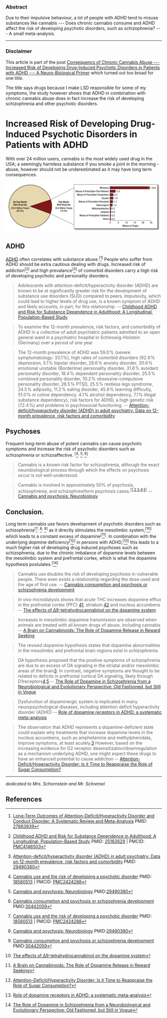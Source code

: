 ### Abstract
Due to their impulsive behaviour, a lot of people with ADHD tend to misuse substances like cannabis --- Does chronic cannabis consume and ADHD affect the risk of developing psychotic disorders, such as schizophrenia? --- A small meta-analysis.

<!--more-->
----
### Disclaimer
This article is part of the post [Consequencs of Chronic Cannabis Abuse --- Increased Risk of Developing Drug-Induced Psychotic Disorders in Patients with ADHD --- A Neuro-Biological Primer](https://oxytocin.home.blog/2019/06/27/consequences-of-chronic-drug-abuse/) which turned out too broad for one title. 

The title says drugs because I make LSD responsible for some of my symptoms, the study however shows that ADHD in combination with chronic cannabis abuse does in fact increase the risk of developing schizophrenia and other psychotic disorders.

# Increased Risk of Developing Drug-Induced Psychotic Disorders in Patients with ADHD
With over 24 million users, cannabis is the most widely used drug in the USA; a seemingly harmless substance if you smoke a joint in the morning - abuse, however should not be underestimated as it may have long term consequences.

[![National Survey on Drug Use and Health][cannabis-statistics-image]][cannabis-statistics]

## ADHD
[ADHD] often correlates with substance abuse.<sup>[</sup>[^adhd-substance-misuse]<sup>]</sup> People who suffer from ADHD should be extra cautious dealing with drugs. Increased risk of addiction<sup>[</sup>[^adhd-substance-misuse-2]<sup>]</sup> and high prevalance<sup>[</sup>[^adhd-prevalance]<sup>]</sup> of comorbid disorders carry a high risk of developing psychotic and personality disorders.

> Adolescents with attention-deficit/hyperactivity disorder (ADHD) are known to be at significantly greater risk for the development of substance use disorders (SUD) compared to peers. Impulsivity, which could lead to higher levels of drug use, is a known symptom of ADHD and likely accounts, in part, for this relationship. 
>  -- [Childhood ADHD and Risk for Substance Dependence in Adulthood: A Longitudinal, Population-Based Study]

> To examine the 12-month prevalence, risk factors, and comorbidity of ADHD in a collective of adult psychiatric patients admitted to an open general ward in a psychiatric hospital in Schleswig-Holstein (Germany) over a period of one year

> The 12-month prevalence of ADHD was 59.0 % (severe symptomatology: 33.1 %), high rates of comorbid disorders (92.9 % depression, 5.1 % bipolar disorder, 28.6 % anxiety disorder, 30.6 % emotional unstable (Borderline) personality disorder, 31.6 % avoidant personality disorder, 18.4 % dependent personality disorder, 25.5 % combined personality disorder, 10.2 % obsessive-compulsive personality disorder, 26.5 % PTSD, 25.5 % restless legs syndrome, 24.5 % adiposity, 11.2 % eating disorder, 45.9 % learning difficulty, 51.0 % ni cotine dependency, 4.1 % alcohol dependency, 7.1 % illegal substance dependency), risk factors for ADHD, a high genetic risk (72.4 %) and problems in psychosocial functioning.
> -- [Attention-deficit/hyperactivity disorder (ADHD) in adult psychiatry: Data on 12-month prevalence, risk factors and comorbidity]

## Psychoses
Frequent long-term abuse of potent cannabis can cause psychotic symptoms and increase the risk of psychotic disorders such as schizophrenia or schizoaffective.
<sup>[</sup>[^cannabis-psychosis-risk-factor]<sup>, </sup>[^cannabis-schizo-evidence]<sup>, </sup>[^cannabis-schizo-risk-value]<sup>]</sup>
 
> Cannabis is a known risk factor for schizophrenia, although the exact neurobiological process through which the effects on psychosis occur is not well-understood.

> Cannabis is involved in approximately 50% of psychosis, schizophrenia, and schizophreniform psychosis cases.<sup>[[1](https://www.ncbi.nlm.nih.gov/pmc/articles/PMC3927252/#ref1),[2](https://www.ncbi.nlm.nih.gov/pmc/articles/PMC3927252/#ref2),[3](https://www.ncbi.nlm.nih.gov/pmc/articles/PMC3927252/#ref3),[4](https://www.ncbi.nlm.nih.gov/pmc/articles/PMC3927252/#ref4),[5](https://www.ncbi.nlm.nih.gov/pmc/articles/PMC3927252/#ref5)]</sup> 
> --  [Cannabis and psychosis: Neurobiology]
## Conclusion.
Long term cannabis use favors development of psychotic disorders such as schizophrenia<sup>[</sup>[^cannabis-psychosis-risk-factor]<sup>, </sup>[^cannabis-schizo-evidence]<sup>, </sup>[^cannabis-schizo-risk-value]<sup>]</sup> as it directly stimulates the mesolimbic system,<sup>[</sup>[^cannabis-effects-thc]<sup>]</sup> which leads to a constant excess of dopamine<sup>[</sup>[^cannabis-dopamine]<sup>]</sup>. In combination with the underlying dopmine deficiency<sup>[</sup>[^adhd-sugar]<sup>]</sup> in persons with ADHD,<sup>[</sup>[^adhd-dopa]<sup>]</sup> this leads to a much higher risk of developing drug induced psychoses such as schizophrenia, due to the chronic imbalance of dopamine levels between the mesolimbic system and prefrontal cortex, which is what the dopamine hypothesis postulates.<sup>[</sup>[^schizo-role-dopamine]<sup>]</sup>

> Cannabis use doubles the risk of developing psychosis in vulnerable people. There even exists a relationship regarding the dose used and the age of first use.
 -- [Cannabis consumption and psychosis or schizophrenia development]
 
> *In vivo* microdialysis shows that acute THC increases dopamine efflux in the prefrontal cortex (PFC) [41](https://www.ncbi.nlm.nih.gov/pmc/articles/PMC5123717/#R41), striatum [42](https://www.ncbi.nlm.nih.gov/pmc/articles/PMC5123717/#R42) and nucleus accumbens
> -- [The effects of Δ9-tetrahydrocannabinol on the dopamine system]

> Increases in mesolimbic dopamine transmission are observed when animals are treated with all known drugs of abuse, including cannabis
> -- [A Brain on Cannabinoids: The Role of Dopamine Release in Reward Seeking]

> The revised dopamine hypothesis states that dopamine abnormalities in the mesolimbic and prefrontal brain regions exist in schizophrenia.

> DA hypothesis proposed that the positive symptoms of schizophrenia are due to an excess of DA signaling in the striatal and/or mesolimbic areas of the brain[3](https://www.ncbi.nlm.nih.gov/pmc/articles/PMC3635536/#R3). In contrast, negative symptoms are thought to be related to deficits in prefrontal cortical DA signaling, likely through D1receptors[4](https://www.ncbi.nlm.nih.gov/pmc/articles/PMC3635536/#R4),[5](https://www.ncbi.nlm.nih.gov/pmc/articles/PMC3635536/#R5)
>  -- [The Role of Dopamine in Schizophrenia from a Neurobiological and Evolutionary Perspective: Old Fashioned, but Still in Vogue]

> Dysfunction of dopaminergic system is implicated in many neuropsychological diseases, including attention deficit hyperactivity disorder (ADHD)
> -- [Role of dopamine receptors in ADHD: a systematic meta-analysis]

> The observation that ADHD represents a dopamine-deficient state could explain why treatments that increase dopamine levels in the nucleus accumbens, such as amphetamine and methylphenidate, improve symptoms, at least acutely.[3](https://www.ncbi.nlm.nih.gov/pmc/articles/PMC3598008/#R3) However, based on the increasing evidence for D2 receptor desensitization/downregulation as a mechanism underlying ADHD, one might expect these drugs to have an enhanced potential to cause addiction
>  -- [Attention-Deficit/Hyperactivity Disorder: Is it Time to Reappraise the Role of Sugar Consumption?]


<!-- images -->
[cannabis-statistics-image]:https://github.com/C5H8NNaO4/effects-of-chronic-cannabinoid-abuse/raw/master/cannabis-statistics.png
[cannabis-statistics]:https://www.samhsa.gov/data/sites/default/files/NSDUH-FFR1-2016/NSDUH-FFR1-2016.pdf

<!-- ADHD --> 
[ADHD]:https://en.wikipedia.org/wiki/Attention_deficit_hyperactivity_disorder

[^adhd-substance-misuse]:[Long-Term Outcomes of Attention-Deficit/Hyperactivity Disorder and Conduct Disorder: A Systematic Review and Meta-Analysis]
PMID: [27663939](https://www.ncbi.nlm.nih.gov/pubmed/27663939)
[^adhd-substance-misuse-2]:[Childhood ADHD and Risk for Substance Dependence in Adulthood: A Longitudinal, Population-Based Study]
PMID:  [25162629](https://www.ncbi.nlm.nih.gov/pubmed/25162629) | PMCID:  [PMC4146503]
[^adhd-dopamine]: [Attention-deficit-hyperactivity disorder and reward deficiency syndrome] - 
PMID: [19183781](https://www.ncbi.nlm.nih.gov/pubmed/19183781)  | PMCID: [PMC2626918]
[^adhd-prevalance]:[Attention-deficit/hyperactivity disorder (ADHD) in adult psychiatry: Data on 12-month prevalence, risk factors and comorbidity]
PMID: [29490380](https://www.ncbi.nlm.nih.gov/pubmed/29490380)

[^adhd-dopa]:[Role of dopamine receptors in ADHD: a systematic meta-analysis]
[^adhd-sugar]:[Attention-Deficit/Hyperactivity Disorder: Is it Time to Reappraise the Role of Sugar Consumption?]

[Attention-deficit/hyperactivity disorder (ADHD) in adult psychiatry: Data on 12-month prevalence, risk factors and comorbidity]:https://www.ncbi.nlm.nih.gov/pubmed/29490380
[Childhood ADHD and Risk for Substance Dependence in Adulthood: A Longitudinal, Population-Based Study]:https://www.ncbi.nlm.nih.gov/pmc/articles/PMC4146503/
 [Long-Term Outcomes of Attention-Deficit/Hyperactivity Disorder and Conduct Disorder: A Systematic Review and Meta-Analysis]:https://en.wikipedia.org/wiki/Attention_deficit_hyperactivity_disorder#cite_note-16
[Attention-deficit-hyperactivity disorder and reward deficiency syndrome]: https://www.ncbi.nlm.nih.gov/pmc/articles/PMC2626918/
[Attention-Deficit/Hyperactivity Disorder: Is it Time to Reappraise the Role of Sugar Consumption?]:https://www.ncbi.nlm.nih.gov/pmc/articles/PMC3598008/
[Role of dopamine receptors in ADHD: a systematic meta-analysis]:https://www.ncbi.nlm.nih.gov/pubmed/22610946

[^cannabis-psychosis-risk-factor]: [Cannabis use and the risk of developing a psychotic disorder]
PMID:  [18560513](https://www.ncbi.nlm.nih.gov/pubmed/18560513) | PMCID: [PMC2424288]
[^cannabis-schizo-evidence]: [Cannabis and psychosis: Neurobiology]
PMID:[29490380][Cannabis and psychosis: Neurobiology]
[^cannabis-schizo-risk-value]:[Cannabis consumption and psychosis or schizophrenia development]
PMID:[30442059][Cannabis consumption and psychosis or schizophrenia development]

[^cannabis-effects-thc]:[The effects of Δ9-tetrahydrocannabinol on the dopamine system]
[^cannabis-dopamine]:[A Brain on Cannabinoids: The Role of Dopamine Release in Reward Seeking]
[^schizo-role-dopamine]:[The Role of Dopamine in Schizophrenia from a Neurobiological and Evolutionary Perspective: Old Fashioned, but Still in Vogue]


[Cannabis use and the risk of developing a psychotic disorder]:https://www.ncbi.nlm.nih.gov/pmc/articles/PMC2424288/
[Cannabis and psychosis: Neurobiology]:https://www.ncbi.nlm.nih.gov/pubmed/29490380
[Cannabis consumption and psychosis or schizophrenia development]:https://www.ncbi.nlm.nih.gov/pubmed/30442059
[The effects of Δ9-tetrahydrocannabinol on the dopamine system]:https://www.ncbi.nlm.nih.gov/pmc/articles/PMC5123717/
[The Role of Dopamine in Schizophrenia from a Neurobiological and Evolutionary Perspective: Old Fashioned, but Still in Vogue]:https://www.ncbi.nlm.nih.gov/pmc/articles/PMC4032934/
[A Brain on Cannabinoids: The Role of Dopamine Release in Reward Seeking]:https://www.ncbi.nlm.nih.gov/pmc/articles/PMC3405830/

<!--- PMC IDS --> 
[PMC2424288]:https://www.ncbi.nlm.nih.gov/pmc/articles/PMC2424288/pdf/wpa020068.pdf
[PMC2626918]:https://www.ncbi.nlm.nih.gov/pmc/articles/PMC2626918/pdf/NDT-4-893.pdf
[PMC4146503]:https://www.ncbi.nlm.nih.gov/pmc/articles/PMC4146503/pdf/pone.0105640.pdf

---
*dedicated to Mrs. Schornstein and Mr. Schremel*
## References


<!--stackedit_data:
eyJwcm9wZXJ0aWVzIjoidGl0bGU6ID4tXG4gIEluY3JlYXNlZC
BSaXNrIG9mIERldmVsb3BpbmcgRHJ1Zy1JbmR1Y2VkIFBzeWNo
b3RpYyBEaXNvcmRlcnMgaW4gUGF0aWVudHMgd2l0aFxuICBBRE
hEXG5hdXRob3I6IE1vcml0eiBSb2Vzc2xlclxudGFnczogJ2Nh
bm5hYmlzLCBhZGhkLCByaXNrLCBwc3ljaG9zZXMsIHNjaGl6b3
BocmVuaWEnXG5jYXRlZ29yaWVzOiAnTmV1cm9zY2llbmNlLCBN
ZXRhLUFuYWx5c2lzJ1xuZXhjZXJwdDogPi1cbiAgRHVlIHRvIH
RoZWlyIGltcHVsc2l2ZSBiZWhhdmlvdXIgYSBsb3Qgb2YgcGVv
cGxlIHdpdGggQURIRCB0ZW5kIHRvIG1pc3VzZVxuICBzdWJzdG
FuY2VzIGxpa2UgY2FubmFiaXMg4oCUIERvZXMgY2hyb25pYyBj
YW5uYWJpcyBjb25zdW1lIGFuZCBBREhEIGFmZmVjdCB0aGVcbi
AgcmlzayBvZiBkZXZlbG9waW5nIHBzeWNob3RpYyBkaXNvcmRl
cnMgc3VjaCBhcyBzY2hpem9waHJlbmlhPyDigJQgQSBzbWFsbF
xuICBtZXRhLWFuYWx5c2lzLlxuIiwiaGlzdG9yeSI6WzQyNTY4
OTgwNiwtNTY5NjMwOTk0LDk4MjIwNTg2NSwxODk0ODA5MDExLD
IwNDQxMzQ2NDQsLTEwMjQ1ODEyMTYsLTM5Mzk0Njk0Myw1MTg4
ODI4MzFdfQ==
-->